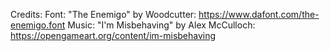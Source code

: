 Credits:
    Font: "The Enemigo" by Woodcutter: https://www.dafont.com/the-enemigo.font
    Music: "I'm Misbehaving" by Alex McCulloch: https://opengameart.org/content/im-misbehaving